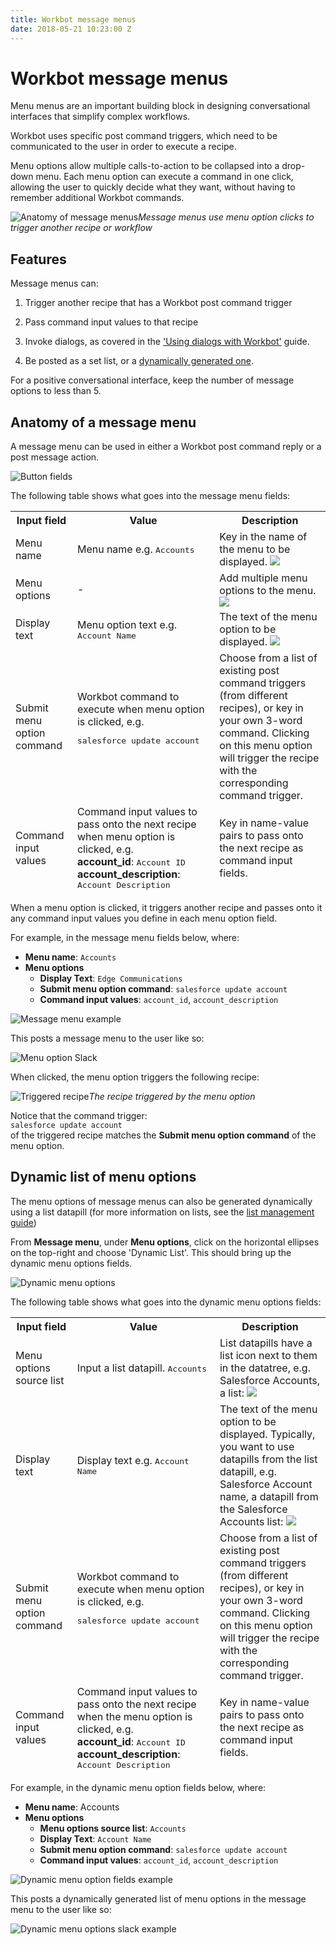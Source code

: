 ```yaml
---
title: Workbot message menus
date: 2018-05-21 10:23:00 Z
---
```


# Workbot message menus
Menu menus are an important building block in designing conversational interfaces that simplify complex workflows.

Workbot uses specific post command triggers, which need to be communicated to the user in order to execute a recipe.

Menu options allow multiple calls-to-action to be collapsed into a drop-down menu. Each menu option can execute a command in one click, allowing the user to quickly decide what they want, without having to remember additional Workbot commands.

![Anatomy of message menus](/assets/images/workbot/workbot-message-menus/message-menus.png)*Message menus use menu option clicks to trigger another recipe or workflow*

## Features

Message menus can:

1. Trigger another recipe that has a Workbot post command trigger

2. Pass command input values to that recipe

3. Invoke dialogs, as covered in the ['Using dialogs with Workbot'](https://docs.workato.com/workbot/using-dialogs-with-workbot.html) guide.

4. Be posted as a set list, or a [dynamically generated one](#dynamic-list).

For a positive conversational interface, keep the number of message options to less than 5.

## Anatomy of a message menu

A message menu can be used in either a Workbot post command reply or a post message action.

![Button fields](/assets/images/workbot/workbot-message-menus/message-menu-fields.png)

The following table shows what goes into the message menu fields:

<table class="unchanged rich-diff-level-one">
    <thead>
        <tr>
            <th>Input field</th>
            <th>Value</th>
            <th>Description</th>
        </tr>
        <tr>
          <td>Menu name</td>
          <td>
            Menu name e.g. <kbd>Accounts</kbd>
          </td>
          <td>
            Key in the name of the menu to be displayed.
            <img src="/assets/images/workbot/workbot-message-menus/menu-name.png"></img>
          </td>
        </tr>
        <tr>
          <td>Menu options</td>
          <td>
            -
          </td>
          <td>
            Add multiple menu options to the menu.
            <img src="/assets/images/workbot/workbot-message-menus/menu-options-example.png"></img>
          </td>
        </tr>
        <tr>
          <td>Display text</td>
          <td>
            Menu option text e.g. <kbd>Account Name</kbd>
          </td>
          <td>
            The text of the menu option to be displayed.
            <img src="/assets/images/workbot/workbot-message-menus/menu-options-example.png"></img>
          </td>
        </tr>
        <tr>
          <td>Submit menu option command</td>
          <td>Workbot command to execute when menu option is clicked, e.g.
          <pre>salesforce update account</code>
          </td>
          <td>
            Choose from a list of existing post command triggers (from different recipes), or key in your own 3-word command. Clicking on this menu option will trigger the recipe with the corresponding command trigger.
          </td>
        </tr>
        <tr>
          <td>Command input values</td>
          <td>
            Command input values to pass onto the next recipe when menu option is clicked, e.g.<br>
            <b>account_id</b>: <kbd>Account ID</kbd>
            <b>account_description</b>: <kbd>Account Description</kbd>
          </td>
          <td>
          Key in name-value pairs to pass onto the next recipe as command input fields.
          </td>
        </tr>
      </tbody>
    </table>

When a menu option is clicked, it triggers another recipe and passes onto it any command input values you define in each menu option field.

For example, in the message menu fields below, where:

- **Menu name**: ``Accounts``
- **Menu options**
  - **Display Text**: ``Edge Communications``
  - **Submit menu option command**: ``salesforce update account``
  - **Command input values**: ``account_id``, ``account_description``

![Message menu example](/assets/images/workbot/workbot-message-menus/message-menu-example.png)

This posts a message menu to the user like so:

![Menu option Slack](/assets/images/workbot/workbot-message-menus/menu-option-slack.png)

When clicked, the menu option triggers the following recipe:

![Triggered recipe](/assets/images/workbot/workbot-message-menus/triggered-recipe.png)*The recipe triggered by the menu option*

Notice that the command trigger:<br>```salesforce update account```<br>of the triggered recipe matches the **Submit menu option command** of the menu option.

## Dynamic list of menu options

The menu options of message menus can also be generated dynamically using a list datapill (for more information on lists, see the [list management guide](https://docs.workato.com/features/list-management.html))

From **Message menu**, under **Menu options**, click on the horizontal ellipses on the top-right and choose 'Dynamic List'. This should bring up the dynamic menu options fields.

![Dynamic menu options](/assets/images/workbot/workbot-message-menus/dynamic-menu-options.png)

The following table shows what goes into the dynamic menu options fields:

<table class="unchanged rich-diff-level-one">
    <thead>
        <tr>
            <th>Input field</th>
            <th>Value</th>
            <th>Description</th>
        </tr>
        <tr>
          <td>Menu options source list</td>
          <td>
            Input a list datapill. <kbd>Accounts</kbd>
          </td>
          <td>
            List datapills have a list icon next to them in the datatree, e.g. Salesforce Accounts, a list:
            <img src="/assets/images/workbot/workbot-message-menus/list-datapill.png"></img>
          </td>
        </tr>
        <tr>
          <td>Display text</td>
          <td>
            Display text e.g. <kbd>Account Name</kbd>
          </td>
          <td>
            The text of the menu option to be displayed. Typically, you want to use datapills from the list datapill, e.g. Salesforce Account name, a datapill from the Salesforce Accounts list:
            <img src="/assets/images/workbot/workbot-message-menus/datapill-from-list-datapill.png"></img>
          </td>
        </tr>
        <tr>
          <td>Submit menu option command</td>
          <td>Workbot command to execute when menu option is clicked, e.g.
          <pre>salesforce update account</code>
          </td>
          <td>
            Choose from a list of existing post command triggers (from different recipes), or key in your own 3-word command. Clicking on this menu option will trigger the recipe with the corresponding command trigger.
          </td>
        </tr>
        <tr>
          <td>Command input values</td>
          <td>
            Command input values to pass onto the next recipe when the menu option is clicked, e.g.<br>
            <b>account_id</b>: <kbd>Account ID</kbd>
            <b>account_description</b>: <kbd>Account Description</kbd>
          </td>
          <td>
          Key in name-value pairs to pass onto the next recipe as command input fields.
          </td>
        </tr>
      </tbody>
    </table>

For example, in the dynamic menu option fields below, where:

- **Menu name**: Accounts
- **Menu options**
  - **Menu options source list**: ``Accounts``
  - **Display Text**: ```Account Name```
  - **Submit menu option command**: ``salesforce update account``
  - **Command input values**: ``account_id``, ``account_description``

![Dynamic menu option fields example](/assets/images/workbot/workbot-message-menus/dynamic-menu-option-fields-example.png)

This posts a dynamically generated list of menu options in the message menu to the user like so:

![Dynamic menu options slack example](/assets/images/workbot/workbot-message-menus/dynamic-menu-options-slack-example.png)
